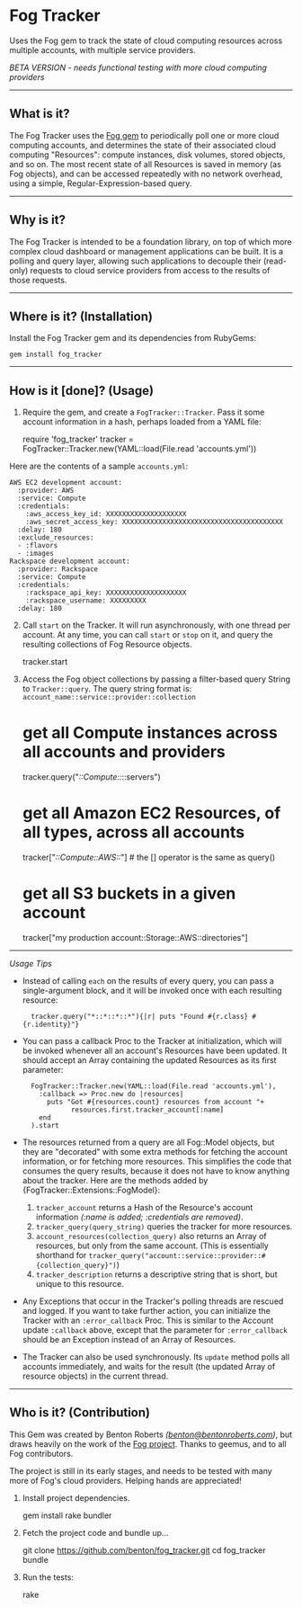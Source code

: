 Fog Tracker
================
Uses the Fog gem to track the state of cloud computing resources across multiple accounts, with multiple service providers.

  *BETA VERSION - needs functional testing with more cloud computing providers*


----------------
What is it?
----------------
The Fog Tracker uses the [Fog gem](https://github.com/fog/fog) to periodically poll one or more cloud computing accounts, and determines the state of their associated cloud computing "Resources": compute instances, disk volumes, stored objects, and so on. The most recent state of all Resources is saved in memory (as Fog objects), and can be accessed repeatedly with no network overhead, using a simple, Regular-Expression-based query.


----------------
Why is it?
----------------
The Fog Tracker is intended to be a foundation library, on top of which more complex cloud dashboard or management applications can be built. It is a polling and query layer, allowing such applications to decouple their (read-only) requests to cloud service providers from access to the results of those requests.


----------------
Where is it? (Installation)
----------------
Install the Fog Tracker gem and its dependencies from RubyGems:

    gem install fog_tracker


----------------
How is it [done]? (Usage)
----------------
1) Require the gem, and create a `FogTracker::Tracker`. Pass it some account information in a hash, perhaps loaded from a YAML file:

    require 'fog_tracker'
    tracker = FogTracker::Tracker.new(YAML::load(File.read 'accounts.yml'))

  Here are the contents of a sample `accounts.yml`:

    AWS EC2 development account:
      :provider: AWS
      :service: Compute
      :credentials:
        :aws_access_key_id: XXXXXXXXXXXXXXXXXXXX
        :aws_secret_access_key: XXXXXXXXXXXXXXXXXXXXXXXXXXXXXXXXXXXXXXXX
      :delay: 180
	  :exclude_resources:
	  - :flavors
	  - :images
    Rackspace development account:
      :provider: Rackspace
      :service: Compute
      :credentials:
        :rackspace_api_key: XXXXXXXXXXXXXXXXXXXX
        :rackspace_username: XXXXXXXXX
      :delay: 180

2) Call `start` on the Tracker. It will run asynchronously, with one thread per account. At any time, you can call `start` or `stop` on it, and query the resulting collections of Fog Resource objects.

    tracker.start

3) Access the Fog object collections by passing a filter-based query String to `Tracker::query`. The query string format is: `account_name::service::provider::collection`

    # get all Compute instances across all accounts and providers
    tracker.query("*::Compute::*::servers")

    # get all Amazon EC2 Resources, of all types, across all accounts
    tracker["*::Compute::AWS::*"]	# the [] operator is the same as query()

    # get all S3 buckets in a given account
    tracker["my production account::Storage::AWS::directories"]

----------------
*Usage Tips*

* Instead of calling `each` on the results of every query, you can pass a single-argument block, and it will be invoked once with each resulting resource:

        tracker.query("*::*::*::*"){|r| puts "Found #{r.class} #{r.identity}"}

* You can pass a callback Proc to the Tracker at initialization, which will be invoked whenever all an account's Resources have been updated. It should accept an Array containing the updated Resources as its first parameter:

        FogTracker::Tracker.new(YAML::load(File.read 'accounts.yml'),
          :callback => Proc.new do |resources|
          	puts "Got #{resources.count} resources from account "+
    		      resources.first.tracker_account[:name]
          end
        ).start

* The resources returned from a query are all Fog::Model objects, but they are "decorated" with some extra methods for fetching the account information, or for fetching more resources. This simplifies the code that consumes the query results, because it does not have to know anything about the tracker. Here are the methods added by {FogTracker::Extensions::FogModel}:
  1. `tracker_account` returns a Hash of the Resource's account information _(:name is added; :credentials are removed)_.
  2. `tracker_query(query_string)` queries the tracker for more resources.
  3. `account_resources(collection_query)` also returns an Array of resources, but only from the same account. (This is essentially shorthand for `tracker_query("account::service::provider::#{collection_query}")`)
  4. `tracker_description` returns a descriptive string that is short, but unique to this resource.

* Any Exceptions that occur in the Tracker's polling threads are rescued and logged. If you want to take further action, you can initialize the Tracker with an `:error_callback` Proc. This is similar to the Account update `:callback` above, except that the parameter for `:error_callback` should be an Exception instead of an Array of Resources.

* The Tracker can also be used synchronously. Its `update` method polls all accounts immediately, and waits for the result (the updated Array of resource objects) in the current thread.

----------------
Who is it? (Contribution)
----------------
This Gem was created by Benton Roberts _(benton@bentonroberts.com)_, but draws heavily on the work of the [Fog project](http://fog.io/). Thanks to geemus, and to all Fog contributors.

The project is still in its early stages, and needs to be tested with many more of Fog's cloud providers. Helping hands are appreciated!

1) Install project dependencies.

    gem install rake bundler

2) Fetch the project code and bundle up...

    git clone https://github.com/benton/fog_tracker.git
    cd fog_tracker
    bundle

3) Run the tests:

    rake

